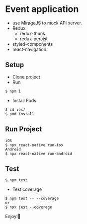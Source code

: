 # Event application
- use MirageJS to mock API server.
- Redux
  - redux-thunk
  - redux-persist
- styled-components
- react-navigation

## Setup
- Clone project
- Run
```
$ npm i
```
- Install Pods
```
$ cd ios/
$ pod install
```

## Run Project
```
iOS
$ npx react-native run-ios 
Android
$ npx react-native run-android 
```

## Test
```
$ npm test
```
- Test coverage
```
$ npm test -- --coverage
or
$ npx jest --coverage
```

Enjoy!🥳
